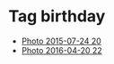 <!--
title: Tag birthday
date: 2020-06-28T14:55:35.162Z
tags:
-->
# Tag birthday

 * [Photo 2015-07-24 20](124945088672.md)
 * [Photo 2016-04-20 22](143134379242.md)